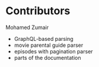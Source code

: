 Contributors
============

Mohamed Zumair

  - GraphQL-based parsing
  - movie parental guide parser
  - episodes with pagination parser
  - parts of the documentation

